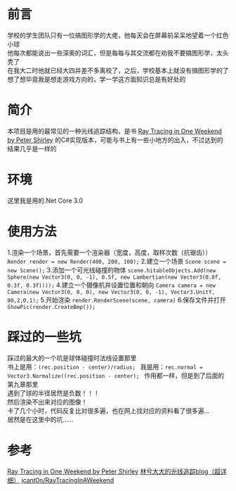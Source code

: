 # 前言  
学校的学生团队只有一位搞图形学的大佬，他每天会在屏幕前呆呆地望着一个红色小球  
他每次都能说出一些深奥的词汇，但是每每与其交流都在劝我不要搞图形学，太头秃了  
在我大二时他就已经大四并差不多离校了，之后，学校基本上就没有搞图形学的了  
想了想毕竟我是想走游戏方向的，学一学这方面知识总是有好处的  
  
# 简介  
本项目是用的最常见的一种光线追踪结构，是书
[Ray Tracing in One Weekend by Peter Shirley](http://in1weekend.blogspot.com/2016/01/ray-tracing-in-one-weekend.html)
的C#实现版本，可能与书上有一些小地方的出入，不过达到的结果几乎是一样的  

# 环境
这里我是用的.Net Core 3.0  

# 使用方法
1.渲染一个场景，首先需要一个渲染器（宽度，高度，取样次数（抗锯齿））
`Render render = new Render(400, 200, 100);`
2.建立一个场景
`Scene scene = new Scene();`
3.添加一个可光线碰撞的物体
`scene.hitableObjects.Add(new Sphere(new Vector3(0, 0, -1), 0.5f, new Lambertian(new Vector3(0.8f, 0.3f, 0.3f))));`
4.建立一个摄像机并设置位置和朝向
`Camera camera = new Camera(new Vector3(0, 0, 0), new Vector3(0, 0, -1), Vector3.UnitY, 90,2,0,1);`
5.开始渲染
`render.RenderScene(scene, camera)`
6.保存文件并打开
`ShowPic(render.CreateBmp());`

# 踩过的一些坑  
踩过的最大的一个坑是球体碰撞时法线设置那里  
书上是用：`(rec.position - center)/radius; `
我是用：`rec.normal = Vector3.Normalize((rec.position - center); ` 
作用都一样，但是到了后面的第九章那里  
遇到了球的半径居然是负数！！！  
然后渲染不出来对应的图像！  
卡了几个小时，代码反复比对很多遍，也在网上找对应的资料看了很多遍…  
居然是在这里中的坑……  
  
# 参考
[Ray Tracing in One Weekend by Peter Shirley](http://in1weekend.blogspot.com/2016/01/ray-tracing-in-one-weekend.html)
[林兮大大的光线追踪blog（超详细）](https://www.cnblogs.com/lv-anchoret/category/1368696.html)
[jcant0n/RayTracingInAWeekend](https://github.com/jcant0n/RayTracingInAWeekend)



